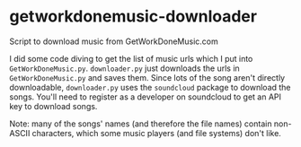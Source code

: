 getworkdonemusic-downloader
===========================

Script to download music from GetWorkDoneMusic.com

I did some code diving to get the list of music urls which I put 
into `GetWorkDoneMusic.py`.  `downloader.py` just downloads the 
urls in `GetWorkDoneMusic.py` and saves them.  Since lots of 
the song aren't directly downloadable, `downloader.py` uses 
the `soundcloud` package to download the songs.  You'll need 
to register as a developer on soundcloud to get an API key to 
download songs.  

Note: many of the songs' names (and therefore the file names) 
contain non-ASCII characters, which some music players (and 
file systems) don't like.  
